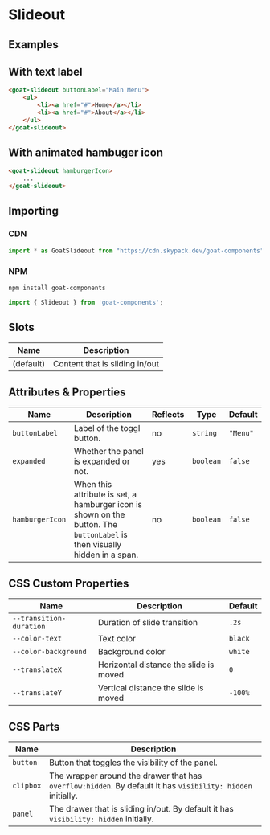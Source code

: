 # Slideout



## Examples

## With text label

```html 
<goat-slideout buttonLabel="Main Menu">
	<ul>
		<li><a href="#">Home</a></li>
		<li><a href="#">About</a></li>
	</ul>
</goat-slideout>
```

## With animated hambuger icon
```html 
<goat-slideout hamburgerIcon>
	...
</goat-slideout>
```

## Importing

### CDN
```javascript
import * as GoatSlideout from "https://cdn.skypack.dev/goat-components";
```

### NPM
```bash
npm install goat-components
```

```javascript
import { Slideout } from 'goat-components';
```

## Slots 

| Name      | Description                    |
| --------- | ------------------------------ |
| (default) | Content that is sliding in/out |


## Attributes & Properties

| Name            | Description                                                                                                               | Reflects | Type      | Default  |
| --------------- | ------------------------------------------------------------------------------------------------------------------------- | -------- | --------- | -------- |
| `buttonLabel`   | Label of the toggl button.                                                                                                | no       | `string`  | `"Menu"` |
| `expanded`      | Whether the panel is expanded or not.                                                                                     | yes      | `boolean` | `false`  |
| `hamburgerIcon` | When this attribute is set, a hamburger icon is shown on the button. The `buttonLabel` is then visually hidden in a span. | no       | `boolean` | `false`  |


## CSS Custom Properties

| Name                    | Description                            | Default |
| ----------------------- | -------------------------------------- | ------- |
| `--transition-duration` | Duration of slide transition           | `.2s`   |
| `--color-text`          | Text color                             | `black` |
| `--color-background`    | Background color                       | `white` |
| `--translateX`          | Horizontal distance the slide is moved | `0`     |
| `--translateY`          | Vertical distance the slide is moved   | `-100%` |

## CSS Parts

| Name      | Description                                                                                                 |
| --------- | ----------------------------------------------------------------------------------------------------------- |
| `button`  | Button that toggles the visibility of the panel.                                                            |
| `clipbox` | The wrapper around the drawer that has `overflow:hidden`. By default it has `visibility: hidden` initially. |
| `panel`   | The drawer that is sliding in/out. By default it has `visibility: hidden` initially.                        |
